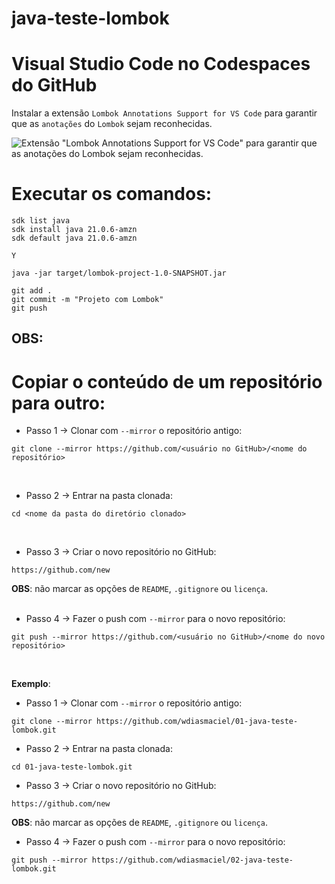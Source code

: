 # java-teste-lombok

# Visual Studio Code no Codespaces do GitHub
Instalar a extensão `Lombok Annotations Support for VS Code` para garantir que as `anotações` do `Lombok` sejam reconhecidas.

![Extensão "Lombok Annotations Support for VS Code" para garantir que as anotações do Lombok sejam reconhecidas.](extensaoLombokVSCode.png)

# Executar os comandos:
```
sdk list java
sdk install java 21.0.6-amzn
sdk default java 21.0.6-amzn
```

```
Y
```

```
java -jar target/lombok-project-1.0-SNAPSHOT.jar
```

```
git add .
git commit -m "Projeto com Lombok"
git push
```

## OBS: 
# Copiar o conteúdo de um repositório para outro:

* Passo 1 -> Clonar com ``--mirror`` o repositório antigo:
```
git clone --mirror https://github.com/<usuário no GitHub>/<nome do repositório>
```
<br/>

* Passo 2 -> Entrar na pasta clonada:
```
cd <nome da pasta do diretório clonado>
```
<br/>

* Passo 3 -> Criar o novo repositório no GitHub:
```
https://github.com/new
```
**OBS**: não marcar as opções de ``README``, ``.gitignore`` ou ``licença``.
<br/><br/>

* Passo 4 -> Fazer o push com ``--mirror`` para o novo repositório:
```
git push --mirror https://github.com/<usuário no GitHub>/<nome do novo repositório>
```
<br/>

**Exemplo**:
* Passo 1 -> Clonar com ``--mirror`` o repositório antigo:
```
git clone --mirror https://github.com/wdiasmaciel/01-java-teste-lombok.git
```

* Passo 2 -> Entrar na pasta clonada:
```
cd 01-java-teste-lombok.git
```

* Passo 3 -> Criar o novo repositório no GitHub:
```
https://github.com/new
```
**OBS**: não marcar as opções de ``README``, ``.gitignore`` ou ``licença``.

* Passo 4 -> Fazer o push com ``--mirror`` para o novo repositório:
```
git push --mirror https://github.com/wdiasmaciel/02-java-teste-lombok.git
```
